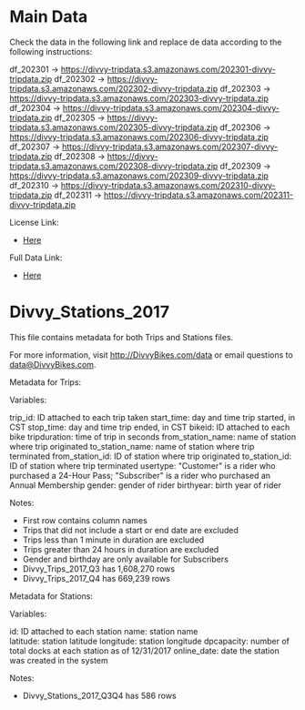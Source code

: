 # Main Data

Check the data in the following link and replace de data according to the following instructions:

df_202301 -> https://divvy-tripdata.s3.amazonaws.com/202301-divvy-tripdata.zip
df_202302 -> https://divvy-tripdata.s3.amazonaws.com/202302-divvy-tripdata.zip
df_202303 -> https://divvy-tripdata.s3.amazonaws.com/202303-divvy-tripdata.zip
df_202304 -> https://divvy-tripdata.s3.amazonaws.com/202304-divvy-tripdata.zip
df_202305 -> https://divvy-tripdata.s3.amazonaws.com/202305-divvy-tripdata.zip
df_202306 -> https://divvy-tripdata.s3.amazonaws.com/202306-divvy-tripdata.zip
df_202307 -> https://divvy-tripdata.s3.amazonaws.com/202307-divvy-tripdata.zip
df_202308 -> https://divvy-tripdata.s3.amazonaws.com/202308-divvy-tripdata.zip
df_202309 -> https://divvy-tripdata.s3.amazonaws.com/202309-divvy-tripdata.zip
df_202310 -> https://divvy-tripdata.s3.amazonaws.com/202310-divvy-tripdata.zip
df_202311 -> https://divvy-tripdata.s3.amazonaws.com/202311-divvy-tripdata.zip

License Link:
* [Here](https://divvybikes.com/data-license-agreement)

Full Data Link:
* [Here](https://divvy-tripdata.s3.amazonaws.com/index.html)


# Divvy_Stations_2017

This file contains metadata for both Trips and Stations files.

For more information, visit http://DivvyBikes.com/data or email questions to data@DivvyBikes.com. 


Metadata for Trips:

Variables:

trip_id: ID attached to each trip taken
start_time: day and time trip started, in CST
stop_time: day and time trip ended, in CST
bikeid: ID attached to each bike
tripduration: time of trip in seconds 
from_station_name: name of station where trip originated
to_station_name: name of station where trip terminated 
from_station_id: ID of station where trip originated
to_station_id: ID of station where trip terminated
usertype: "Customer" is a rider who purchased a 24-Hour Pass; "Subscriber" is a rider who purchased an Annual Membership
gender: gender of rider 
birthyear: birth year of rider


Notes:

* First row contains column names
* Trips that did not include a start or end date are excluded
* Trips less than 1 minute in duration are excluded
* Trips greater than 24 hours in duration are excluded
* Gender and birthday are only available for Subscribers
* Divvy_Trips_2017_Q3 has 1,608,270 rows
* Divvy_Trips_2017_Q4 has 669,239 rows



Metadata for Stations:

Variables:

id: ID attached to each station
name: station name    
latitude: station latitude
longitude: station longitude
dpcapacity: number of total docks at each station as of 12/31/2017
online_date: date the station was created in the system

Notes:

* Divvy_Stations_2017_Q3Q4 has 586 rows